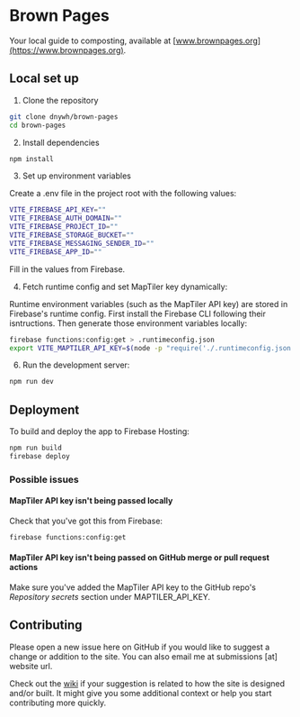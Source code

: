 # Brown Pages

Your local guide to composting, available at [www.brownpages.org](https://www.brownpages.org).

## Local set up

1. Clone the repository

```bash
git clone dnywh/brown-pages
cd brown-pages
```

2. Install dependencies

```bash
npm install
```

3. Set up environment variables

Create a .env file in the project root with the following values:

```bash
VITE_FIREBASE_API_KEY=""
VITE_FIREBASE_AUTH_DOMAIN=""
VITE_FIREBASE_PROJECT_ID=""
VITE_FIREBASE_STORAGE_BUCKET=""
VITE_FIREBASE_MESSAGING_SENDER_ID=""
VITE_FIREBASE_APP_ID=""
```

Fill in the values from Firebase.

4. Fetch runtime config and set MapTiler key dynamically:

Runtime environment variables (such as the MapTiler API key) are stored in Firebase's runtime config. First install the Firebase CLI following their isntructions. Then generate those environment variables locally:

```bash
firebase functions:config:get > .runtimeconfig.json
export VITE_MAPTILER_API_KEY=$(node -p "require('./.runtimeconfig.json').maptiler.key")
```

6. Run the development server:

```bash
npm run dev
```

## Deployment

To build and deploy the app to Firebase Hosting:

```bash
npm run build
firebase deploy
```

### Possible issues

#### MapTiler API key isn't being passed locally

Check that you've got this from Firebase:

```bash
firebase functions:config:get
```

#### MapTiler API key isn't being passed on GitHub merge or pull request actions

Make sure you've added the MapTiler API key to the GitHub repo's _Repository secrets_ section under MAPTILER_API_KEY.

## Contributing

Please open a new issue here on GitHub if you would like to suggest a change or addition to the site. You can also email me at submissions [at] website url.

Check out the [wiki](https://github.com/dnywh/brown-pages/wiki) if your suggestion is related to how the site is designed and/or built. It might give you some additional context or help you start contributing more quickly.
